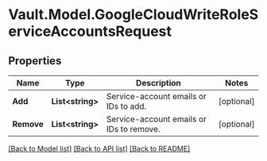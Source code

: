 # Vault.Model.GoogleCloudWriteRoleServiceAccountsRequest

## Properties

Name | Type | Description | Notes
------------ | ------------- | ------------- | -------------
**Add** | **List&lt;string&gt;** | Service-account emails or IDs to add. | [optional] 
**Remove** | **List&lt;string&gt;** | Service-account emails or IDs to remove. | [optional] 

[[Back to Model list]](../README.md#documentation-for-models) [[Back to API list]](../README.md#documentation-for-api-endpoints) [[Back to README]](../README.md)

